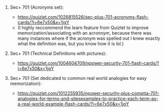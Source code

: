 1) Sec+ 701 (Acronyms set):
   - https://quizlet.com/1026815526/sec-plus-701-acronyms-flash-cards/?i=6e7x50&x=1jqY
   - (I highly reccommend the learn feature from Quizlet to improve memorization/associating
     with an acronnym, because there was many instances where if the acronym was spelled out I knew
     exactly what the definition was, but you know how it is lol.)
  
2) Sec+ 701 (Technical Definitions with pictures):
   - https://quizlet.com/1004604709/npower-security-701-flash-cards/?i=6e7x50&x=1jqY
  
3) Sec+ 701 (Set dedicated to common real world analogies for easy memorization):
   - https://quizlet.com/1012255935/npower-security-plus-comptia-701-analogies-for-terms-and-sitesexamples-to-practice-each-term-as-a-real-world-example-flash-cards/?i=6e7x50&x=1jqY
